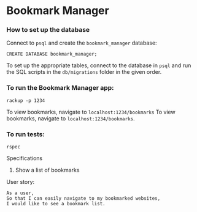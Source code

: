 # Bookmark Manager

### How to set up the database

Connect to `psql` and create the `bookmark_manager` database:

```
CREATE DATABASE bookmark_manager;
```

To set up the appropriate tables, connect to the database in `psql` and run the SQL scripts in the `db/migrations` folder in the given order.

### To run the Bookmark Manager app:

```
rackup -p 1234
```

To view bookmarks, navigate to `localhost:1234/bookmarks`
To view bookmarks, navigate to `localhost:1234/bookmarks`.

### To run tests:

```
rspec
```

Specifications

1. Show a list of bookmarks

User story:

```
As a user,
So that I can easily navigate to my bookmarked websites, 
I would like to see a bookmark list.
```

